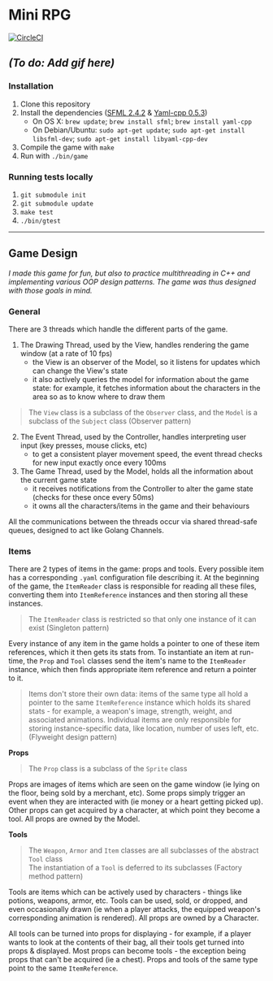 # Mini RPG
[![CircleCI](https://circleci.com/gh/ISauve/Mini_RPG.png?style=shield&circle-token=774174d09b31158629a5abf5e26d5f8bd70f62e8)](https://circleci.com/gh/ISauve/Mini_RPG)

## _(To do: Add gif here)_

### Installation
1. Clone this repository
2. Install the dependencies ([SFML 2.4.2](https://www.sfml-dev.org/download/sfml/2.4.2/) & [Yaml-cpp 0.5.3](https://github.com/jbeder/yaml-cpp/releases/tag/release-0.5.3))
    - On OS X:  `brew update`; `brew install sfml`; `brew install yaml-cpp`
    - On Debian/Ubuntu: `sudo apt-get update`; `sudo apt-get install libsfml-dev`; `sudo apt-get install libyaml-cpp-dev`
3. Compile the game with `make`
4. Run with `./bin/game`

### Running tests locally
1. `git submodule init`
2. `git submodule update`
3. `make test`
4. `./bin/gtest`

---

## Game Design

_I made this game for fun, but also to practice multithreading in C++ and implementing various OOP design patterns. 
The game was thus designed with those goals in mind._

### General

There are 3 threads which handle the different parts of the game.  
1. The Drawing Thread, used by the View, handles rendering the game window (at a rate of 10 fps)  
    - the View is an observer of the Model, so it listens for updates which can change the View's state
    - it also actively queries the model for information about the game state: for example, it fetches information about 
      the characters in the area so as to know where to draw them
    
> The `View` class is a subclass of the `Observer` class, and the `Model` is a subclass of the `Subject` class 
  (Observer pattern)
    
2. The Event Thread, used by the Controller, handles interpreting user input (key presses, mouse clicks, etc)
    - to get a consistent player movement speed, the event thread checks for new input exactly once every 100ms
3. The Game Thread, used by the Model, holds all the information about the current game state
    - it receives notifications from the Controller to alter the game state (checks for these once every 50ms)
    - it owns all the characters/items in the game and their behaviours

All the communications between the threads occur via shared thread-safe queues, designed to 
act like Golang Channels.

### Items

There are 2 types of items in the game: props and tools. Every possible item has a corresponding 
`.yaml` configuration file describing it. At the beginning of the game, the `ItemReader` class is responsible
for reading all these files, converting them into `ItemReference` instances and then storing all these instances.

> The `ItemReader` class is restricted so that only one instance of it can exist (Singleton pattern)

Every instance of any item in the game holds a pointer to one of these item references, 
which it then gets its stats from. To instantiate an item at run-time, the `Prop` and `Tool` classes send the item's name
to the `ItemReader` instance, which then finds appropriate item reference and return a pointer to it.

> Items don't store their own data: items of the same type all hold a pointer to the same `ItemReference` instance which
 holds its shared stats - for example, a weapon's image, strength, weight, and associated animations. Individual items 
 are only responsible for storing instance-specific data, like location, number of uses left, etc. (Flyweight design pattern)

**Props**
> The `Prop` class is a subclass of the `Sprite` class

Props are images of items which are seen on the game window (ie lying on the floor, being sold by a merchant, etc).
Some props simply trigger an event when they are interacted with (ie money or a heart getting picked up). Other
props can get acquired by a character, at which point they become a tool. All props are owned by the Model.

**Tools**
> The `Weapon`, `Armor` and `Item` classes are all subclasses of the abstract `Tool` class  
> The instantiation of a `Tool` is deferred to its subclasses (Factory method pattern)

Tools are items which can be actively used by characters - things like potions, weapons, armor, etc.
Tools can be used, sold, or dropped, and even occasionally drawn (ie when a player attacks, the equipped weapon's corresponding animation is rendered). All props are owned by a Character.

All tools can be turned into props for displaying - for example, if a player wants to look at the contents of their bag,
all their tools get turned into props & displayed. Most props can become tools - the exception being props that can't be 
acquired (ie a chest). Props and tools of the same type point to the same `ItemReference`.

